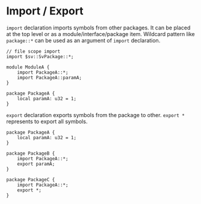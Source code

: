 # Import / Export

`import` declaration imports symbols from other packages.
It can be placed at the top level or as a module/interface/package item.
Wildcard pattern like `package::*` can be used as an argument of `import` declaration.

```veryl,playground
// file scope import
import $sv::SvPackage::*;

module ModuleA {
    import PackageA::*;
    import PackageA::paramA;
}

package PackageA {
    local paramA: u32 = 1;
}
```

`export` declaration exports symbols from the package to other.
`export *` represents to export all symbols.

```veryl,playground
package PackageA {
    local paramA: u32 = 1;
}

package PackageB {
    import PackageA::*;
    export paramA;
}

package PackageC {
    import PackageA::*;
    export *;
}
```
